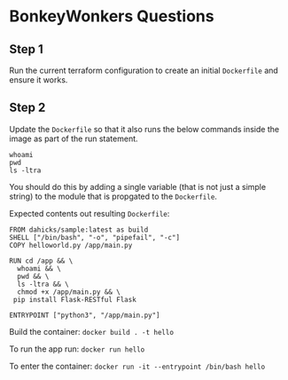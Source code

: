 # BonkeyWonkers Questions

## Step 1
Run the current terraform configuration to create an initial `Dockerfile` and ensure it works.


## Step 2
Update the `Dockerfile` so that it also runs the below commands inside the image as part of the run statement.

```
whoami
pwd
ls -ltra
```

You should do this by adding a single variable (that is not just a simple string) to the module that is propgated to the `Dockerfile`.

Expected contents out resulting `Dockerfile`:

```
FROM dahicks/sample:latest as build
SHELL ["/bin/bash", "-o", "pipefail", "-c"]
COPY helloworld.py /app/main.py

RUN cd /app && \
  whoami && \
  pwd && \
  ls -ltra && \
  chmod +x /app/main.py && \
 pip install Flask-RESTful Flask

ENTRYPOINT ["python3", "/app/main.py"]
```

Build the container:
`docker build . -t hello`

To run the app run:
`docker run hello`


To enter the container:
`docker run -it --entrypoint /bin/bash hello`

